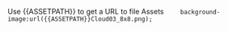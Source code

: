 Use {{ASSETPATH}} to get a URL to file Assets
`    background-image:url({{ASSETPATH}}Cloud03_8x8.png);`
